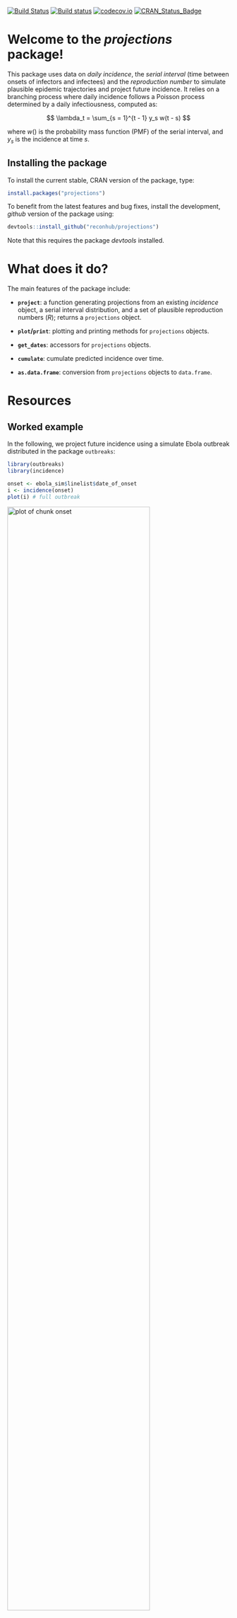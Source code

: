 [![Build Status](https://travis-ci.org/reconhub/projections.svg?branch=master)](https://travis-ci.org/reconhub/projections)
[![Build status](https://ci.appveyor.com/api/projects/status/265h2el4y9popan9/branch/master?svg=true)](https://ci.appveyor.com/project/thibautjombart/projections/branch/master)
[![codecov.io](https://codecov.io/github/reconhub/projections/coverage.svg?branch=master)](https://codecov.io/github/reconhub/projections?branch=master)
[![CRAN_Status_Badge](http://www.r-pkg.org/badges/version/projections)](https://cran.r-project.org/package=projections)





# Welcome to the *projections* package!

This package uses data on *daily incidence*, the *serial interval* (time between
onsets of infectors and infectees) and the *reproduction number* to simulate
plausible epidemic trajectories and project future incidence. It relies on a
branching process where daily incidence follows a Poisson process determined by
a daily infectiousness, computed as:

$$
\lambda_t = \sum_{s = 1}^{t - 1} y_s w(t - s)
$$

where $w()$ is the probability mass function (PMF) of the serial interval, and
$y_s$ is the incidence at time $s$.


## Installing the package

To install the current stable, CRAN version of the package, type:

```r
install.packages("projections")
```

To benefit from the latest features and bug fixes, install the development, *github* version of the package using:

```r
devtools::install_github("reconhub/projections")
```

Note that this requires the package *devtools* installed.


# What does it do?

The main features of the package include:

- **`project`**: a function generating projections from an existing *incidence*
  object, a serial interval distribution, and a set of plausible reproduction
  numbers ($R$); returns a `projections` object.
  
- **`plot`/`print`**: plotting and printing methods for `projections` objects.

- **`get_dates`**: accessors for `projections` objects.

- **`cumulate`**: cumulate predicted incidence over time.

- **`as.data.frame`**: conversion from `projections` objects to `data.frame`.


# Resources

## Worked example

In the following, we project future incidence using a simulate Ebola outbreak
distributed in the package `outbreaks`:

```r
library(outbreaks)
library(incidence)

onset <- ebola_sim$linelist$date_of_onset
i <- incidence(onset)
plot(i) # full outbreak
```

<img src="figure/onset-1.png" title="plot of chunk onset" alt="plot of chunk onset" width="80%" />

```r
plot(i[1:160]) # first 160 days
```

<img src="figure/onset-2.png" title="plot of chunk onset" alt="plot of chunk onset" width="80%" />

We create a serial interval distribution using `distcrete`:

```r
library(distcrete)
library(epitrix)
mu <- 15.3
sigma <- 9.3
cv <- sigma / mu
params <- gamma_mucv2shapescale(mu, cv)
params
```

```
## $shape
## [1] 2.706556
## 
## $scale
## [1] 5.652941
```

```r
si <- distcrete("gamma", shape = params$shape,
                scale = params$scale,
                interval = 1, w = 0)
si
```

```
## A discrete distribution
##   name: gamma
##   parameters:
##     shape: 2.70655567117586
##     scale: 5.65294117647059
```

```r
plot(1:50, si$d(1:50), type = "h", lwd = 3, col = "navy",
     main = "Serial interval", xlab = "Days after onset",
     ylab = "Relative infectiousness")
```

<img src="figure/si-1.png" title="plot of chunk si" alt="plot of chunk si" width="80%" />


We predict future incidence based on these data, assuming a reproduction number
of 1.5, from day 100 and for 60 days:


```r
library(projections)
set.seed(1)
pred <- project(i[1:100], R = 1.5, si = si, n_days = 60, n_sim = 1000)
pred
```

```
## 
## /// Incidence projections //
## 
##   // class: projections, matrix
##   // 60 dates (rows); 1,000 simulations (columns)
## 
##  // first rows/columns:
##            [,1] [,2] [,3] [,4] [,5] [,6]
## 2014-07-16    7    8    6   12    4    3
## 2014-07-17   10    7    5    7   10   12
## 2014-07-18    3    6    6   11    6    6
## 2014-07-19    9    7    9    9    6   12
##  .
##  .
##  .
## 
##  // dates:
##  [1] "2014-07-16" "2014-07-17" "2014-07-18" "2014-07-19" "2014-07-20"
##  [6] "2014-07-21" "2014-07-22" "2014-07-23" "2014-07-24" "2014-07-25"
## [11] "2014-07-26" "2014-07-27" "2014-07-28" "2014-07-29" "2014-07-30"
## [16] "2014-07-31" "2014-08-01" "2014-08-02" "2014-08-03" "2014-08-04"
## [21] "2014-08-05" "2014-08-06" "2014-08-07" "2014-08-08" "2014-08-09"
## [26] "2014-08-10" "2014-08-11" "2014-08-12" "2014-08-13" "2014-08-14"
## [31] "2014-08-15" "2014-08-16" "2014-08-17" "2014-08-18" "2014-08-19"
## [36] "2014-08-20" "2014-08-21" "2014-08-22" "2014-08-23" "2014-08-24"
## [41] "2014-08-25" "2014-08-26" "2014-08-27" "2014-08-28" "2014-08-29"
## [46] "2014-08-30" "2014-08-31" "2014-09-01" "2014-09-02" "2014-09-03"
## [51] "2014-09-04" "2014-09-05" "2014-09-06" "2014-09-07" "2014-09-08"
## [56] "2014-09-09" "2014-09-10" "2014-09-11" "2014-09-12" "2014-09-13"
```

```r
plot(pred) # default plot
```

<img src="figure/predictions-1.png" title="plot of chunk predictions" alt="plot of chunk predictions" width="80%" />

```r
pred_cum <- cumulate(pred) # cumulative predictions
plot(pred_cum) # plot cumulative predictions
```

<img src="figure/predictions-2.png" title="plot of chunk predictions" alt="plot of chunk predictions" width="80%" />

```r
apply(pred, 1, mean) # average prediction per day
```

```
## 2014-07-16 2014-07-17 2014-07-18 2014-07-19 2014-07-20 2014-07-21 
##      6.912      7.289      7.706      7.774      8.098      8.425 
## 2014-07-22 2014-07-23 2014-07-24 2014-07-25 2014-07-26 2014-07-27 
##      8.669      9.112      9.272      9.712     10.003     10.024 
## 2014-07-28 2014-07-29 2014-07-30 2014-07-31 2014-08-01 2014-08-02 
##     10.477     10.943     11.320     11.410     12.073     12.162 
## 2014-08-03 2014-08-04 2014-08-05 2014-08-06 2014-08-07 2014-08-08 
##     12.543     13.035     13.437     13.667     14.265     14.718 
## 2014-08-09 2014-08-10 2014-08-11 2014-08-12 2014-08-13 2014-08-14 
##     14.908     15.553     16.114     16.328     16.844     17.398 
## 2014-08-15 2014-08-16 2014-08-17 2014-08-18 2014-08-19 2014-08-20 
##     17.880     18.263     18.995     19.770     20.108     20.817 
## 2014-08-21 2014-08-22 2014-08-23 2014-08-24 2014-08-25 2014-08-26 
##     21.260     22.123     22.876     23.247     23.956     24.795 
## 2014-08-27 2014-08-28 2014-08-29 2014-08-30 2014-08-31 2014-09-01 
##     25.603     26.175     27.145     27.997     28.709     29.856 
## 2014-09-02 2014-09-03 2014-09-04 2014-09-05 2014-09-06 2014-09-07 
##     30.484     31.232     32.390     33.385     34.336     34.978 
## 2014-09-08 2014-09-09 2014-09-10 2014-09-11 2014-09-12 2014-09-13 
##     36.270     37.390     38.474     39.556     41.200     42.389
```

```r
apply(pred, 1, range) # range across simulations
```

```
##      2014-07-16 2014-07-17 2014-07-18 2014-07-19 2014-07-20 2014-07-21
## [1,]          0          1          1          0          1          1
## [2,]         16         17         17         17         17         18
##      2014-07-22 2014-07-23 2014-07-24 2014-07-25 2014-07-26 2014-07-27
## [1,]          1          2          1          2          2          2
## [2,]         21         19         22         21         20         23
##      2014-07-28 2014-07-29 2014-07-30 2014-07-31 2014-08-01 2014-08-02
## [1,]          3          2          2          2          3          2
## [2,]         22         25         25         27         26         27
##      2014-08-03 2014-08-04 2014-08-05 2014-08-06 2014-08-07 2014-08-08
## [1,]          3          3          3          2          4          4
## [2,]         26         28         25         28         31         29
##      2014-08-09 2014-08-10 2014-08-11 2014-08-12 2014-08-13 2014-08-14
## [1,]          4          5          4          4          6          5
## [2,]         30         33         35         31         36         32
##      2014-08-15 2014-08-16 2014-08-17 2014-08-18 2014-08-19 2014-08-20
## [1,]          5          5          6          7          6          8
## [2,]         37         36         40         38         38         39
##      2014-08-21 2014-08-22 2014-08-23 2014-08-24 2014-08-25 2014-08-26
## [1,]          8          7          6          6          6          8
## [2,]         40         42         49         44         48         48
##      2014-08-27 2014-08-28 2014-08-29 2014-08-30 2014-08-31 2014-09-01
## [1,]          9         10         10          9         10         12
## [2,]         46         45         49         51         51         55
##      2014-09-02 2014-09-03 2014-09-04 2014-09-05 2014-09-06 2014-09-07
## [1,]         12         11         13         14         14         11
## [2,]         65         62         58         69         60         68
##      2014-09-08 2014-09-09 2014-09-10 2014-09-11 2014-09-12 2014-09-13
## [1,]         14         14         16         12         19         21
## [2,]         66         68         63         71         75         75
```

An alternative representation of the outcomes:

```r
library(ggplot2)
df <- as.data.frame(pred, long = TRUE)
head(df)
```

```
##         date incidence sim
## 1 2014-07-16         7   1
## 2 2014-07-17        10   1
## 3 2014-07-18         3   1
## 4 2014-07-19         9   1
## 5 2014-07-20        13   1
## 6 2014-07-21         5   1
```

```r
p <- ggplot(df, aes(x = date, y = incidence)) +
  geom_jitter(alpha = .3) + geom_smooth()
p
```

```
## `geom_smooth()` using method = 'gam'
```

<img src="figure/plots-1.png" title="plot of chunk plots" alt="plot of chunk plots" width="80%" />


Predictions can also be added to the epicurve:

```r
library(magrittr)

plot(i[20:160]) %>% add_projections(pred, boxplots = FALSE)
```

<img src="figure/plot_with_incidence-1.png" title="plot of chunk plot_with_incidence" alt="plot of chunk plot_with_incidence" width="80%" />




## Vignettes

*projections* does not currently have a dedicated vignette; instead, it is
illustrated in conjunction with `earlyR` on [this
vignette](http://www.repidemicsconsortium.org/earlyR/articles/earlyR.html).


## Websites

A dedicated website can be found at:
[http://www.repidemicsconsortium.org/projections](http://www.repidemicsconsortium.org/projections).






## Getting help online

Bug reports and feature requests should be posted on *github* using the
[*issue*](http://github.com/reconhub/projections/issues) system. All other
questions should be posted on the **RECON forum**: <br>
[http://www.repidemicsconsortium.org/forum/](http://www.repidemicsconsortium.org/forum/)

Contributions are welcome via [pull
requests](https://github.com/reconhub/projections/pulls).

Please note that this project is released with a [Contributor Code of
Conduct](CONDUCT.md). By participating in this project you agree to abide by its
terms.

